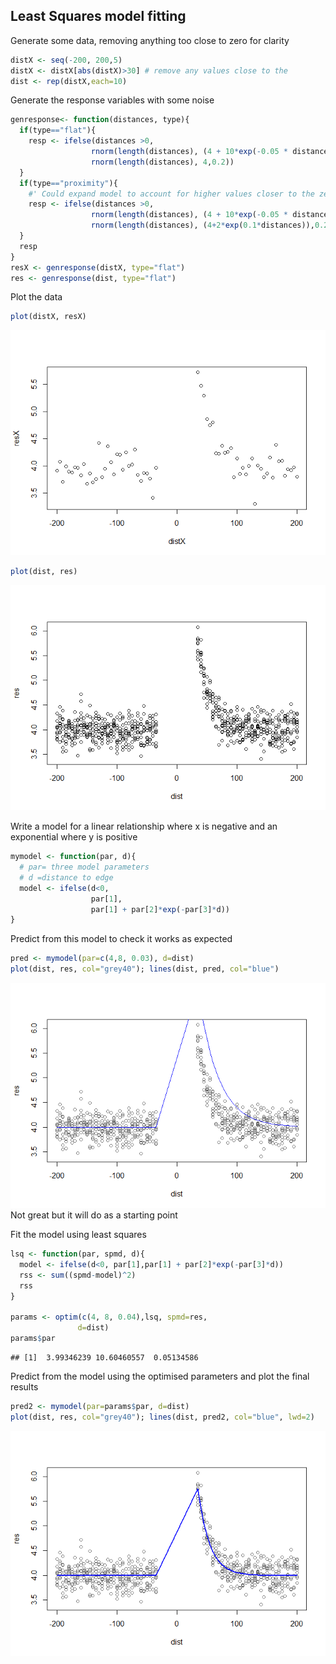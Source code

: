 Least Squares model fitting
---------------------------

Generate some data, removing anything too close to zero for clarity

``` r
distX <- seq(-200, 200,5)
distX <- distX[abs(distX)>30] # remove any values close to the  
dist <- rep(distX,each=10)
```

Generate the response variables with some noise

``` r
genresponse<- function(distances, type){
  if(type=="flat"){
    resp <- ifelse(distances >0, 
                  rnorm(length(distances), (4 + 10*exp(-0.05 * distances)), 0.2), 
                  rnorm(length(distances), 4,0.2))
  }
  if(type=="proximity"){
    #' Could expand model to account for higher values closer to the zero 
    resp <- ifelse(distances >0, 
                  rnorm(length(distances), (4 + 10*exp(-0.05 * distances)), 0.2), 
                  rnorm(length(distances), (4+2*exp(0.1*distances)),0.2))
  }
  resp
}
resX <- genresponse(distX, type="flat")
res <- genresponse(dist, type="flat")
```

Plot the data

``` r
plot(distX, resX)
```

![](least_squares_files/figure-markdown_github/unnamed-chunk-3-1.png)

``` r
plot(dist, res)
```

![](least_squares_files/figure-markdown_github/unnamed-chunk-3-2.png)

Write a model for a linear relationship where x is negative and an exponential where y is positive

``` r
mymodel <- function(par, d){
  # par= three model parameters
  # d =distance to edge 
  model <- ifelse(d<0,
                  par[1],
                  par[1] + par[2]*exp(-par[3]*d))
}
```

Predict from this model to check it works as expected

``` r
pred <- mymodel(par=c(4,8, 0.03), d=dist)
plot(dist, res, col="grey40"); lines(dist, pred, col="blue")
```

![](least_squares_files/figure-markdown_github/unnamed-chunk-5-1.png) Not great but it will do as a starting point

Fit the model using least squares

``` r
lsq <- function(par, spmd, d){
  model <- ifelse(d<0, par[1],par[1] + par[2]*exp(-par[3]*d))
  rss <- sum((spmd-model)^2)
  rss
}

params <- optim(c(4, 8, 0.04),lsq, spmd=res, 
               d=dist)
params$par
```

    ## [1]  3.99346239 10.60460557  0.05134586

Predict from the model using the optimised parameters and plot the final results

``` r
pred2 <- mymodel(par=params$par, d=dist)
plot(dist, res, col="grey40"); lines(dist, pred2, col="blue", lwd=2)
```

![](least_squares_files/figure-markdown_github/unnamed-chunk-7-1.png)
